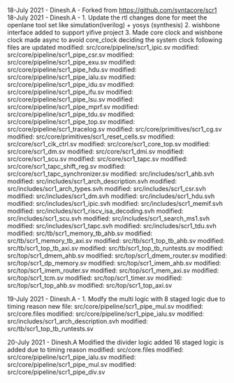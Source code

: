 
18-July 2021 - Dinesh.A - Forked from https://github.com/syntacore/scr1
18-July 2021 - Dinesh.A - 1. Update the rtl changes done for meet the openlane tool set
                          like simulation(iverilog) + yosys (synthesis)
                          2. wishbone interface added to support yifive project 
                          3. Made core clock and wishbone clock made async to avoid
                             core_clock deciding the system clock
                          following files are updated
                         	modified:   src/core/pipeline/scr1_ipic.sv
                         	modified:   src/core/pipeline/scr1_pipe_csr.sv
                         	modified:   src/core/pipeline/scr1_pipe_exu.sv
                         	modified:   src/core/pipeline/scr1_pipe_hdu.sv
                         	modified:   src/core/pipeline/scr1_pipe_ialu.sv
                         	modified:   src/core/pipeline/scr1_pipe_idu.sv
                         	modified:   src/core/pipeline/scr1_pipe_ifu.sv
                         	modified:   src/core/pipeline/scr1_pipe_lsu.sv
                         	modified:   src/core/pipeline/scr1_pipe_mprf.sv
                         	modified:   src/core/pipeline/scr1_pipe_tdu.sv
                         	modified:   src/core/pipeline/scr1_pipe_top.sv
                         	modified:   src/core/pipeline/scr1_tracelog.sv
                         	modified:   src/core/primitives/scr1_cg.sv
                         	modified:   src/core/primitives/scr1_reset_cells.sv
                         	modified:   src/core/scr1_clk_ctrl.sv
                         	modified:   src/core/scr1_core_top.sv
                         	modified:   src/core/scr1_dm.sv
                         	modified:   src/core/scr1_dmi.sv
                         	modified:   src/core/scr1_scu.sv
                         	modified:   src/core/scr1_tapc.sv
                         	modified:   src/core/scr1_tapc_shift_reg.sv
                         	modified:   src/core/scr1_tapc_synchronizer.sv
                         	modified:   src/includes/scr1_ahb.svh
                         	modified:   src/includes/scr1_arch_description.svh
                         	modified:   src/includes/scr1_arch_types.svh
                         	modified:   src/includes/scr1_csr.svh
                         	modified:   src/includes/scr1_dm.svh
                         	modified:   src/includes/scr1_hdu.svh
                         	modified:   src/includes/scr1_ipic.svh
                         	modified:   src/includes/scr1_memif.svh
                         	modified:   src/includes/scr1_riscv_isa_decoding.svh
                         	modified:   src/includes/scr1_scu.svh
                         	modified:   src/includes/scr1_search_ms1.svh
                         	modified:   src/includes/scr1_tapc.svh
                         	modified:   src/includes/scr1_tdu.svh
                         	modified:   src/tb/scr1_memory_tb_ahb.sv
                         	modified:   src/tb/scr1_memory_tb_axi.sv
                         	modified:   src/tb/scr1_top_tb_ahb.sv
                         	modified:   src/tb/scr1_top_tb_axi.sv
                         	modified:   src/tb/scr1_top_tb_runtests.sv
                         	modified:   src/top/scr1_dmem_ahb.sv
                         	modified:   src/top/scr1_dmem_router.sv
                         	modified:   src/top/scr1_dp_memory.sv
                         	modified:   src/top/scr1_imem_ahb.sv
                         	modified:   src/top/scr1_imem_router.sv
                         	modified:   src/top/scr1_mem_axi.sv
                         	modified:   src/top/scr1_tcm.sv
                         	modified:   src/top/scr1_timer.sv
                         	modified:   src/top/scr1_top_ahb.sv
                         	modified:   src/top/scr1_top_axi.sv


19-July 2021 - Dinesh.A - 1. Modfy the multi logic with 8 staged logic due to timing reason
        new file:   src/core/pipeline/scr1_pipe_mul.sv
        modified:   src/core.files
	modified:   src/core/pipeline/scr1_pipe_ialu.sv
	modified:   src/includes/scr1_arch_description.svh
	modified:   src/tb/scr1_top_tb_runtests.sv

20-July 2021 - Dinesh.A  Modified the divider logic added 16 staged logic is added due to timing reason
	modified:   src/core.files
	modified:   src/core/pipeline/scr1_pipe_ialu.sv
	modified:   src/core/pipeline/scr1_pipe_mul.sv
        modified:   src/core/pipeline/scr1_pipe_div.sv

